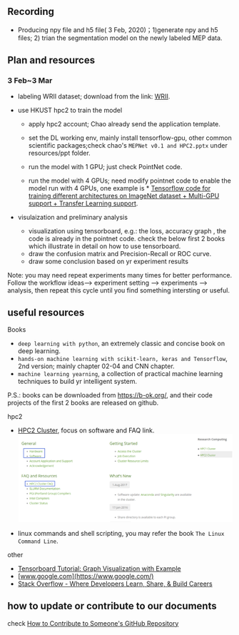 ## Recording

- Producing npy file and h5 file( 3 Feb, 2020)；1)generate npy and h5 files; 2) trian the segmentation model on the newly labeled MEP data. 


## Plan and resources

### 3 Feb~3 Mar

- labeling WRII dataset; download from the link: [WRII](https://hkustconnect-my.sharepoint.com/:f:/g/personal/bwangbb_connect_ust_hk/ElLhGqoZ_05PgtmtXhasLKMBKj6c9WDjAd--ZbJhxVG63w?e=Tfo7LS).

- use HKUST hpc2 to train the model
  - apply hpc2 account; Chao already send the application template.

  - set the DL working env, mainly install tensorflow-gpu, other common scientific packages;check chao's `MEPNet v0.1 and HPC2.pptx` under resources/ppt folder.

  - run the model with 1 GPU; just check PointNet code.

  - run the model with 4 GPUs; need modify pointnet code to enable the model run with 4 GPUs, one example is * [Tensorflow code for training different architectures on ImageNet dataset + Multi-GPU support + Transfer Learning support](https://github.com/arashno/tensorflow_multigpu_imagenet).

- visulaization and preliminary analysis
   - visualization using tensorboard, e.g.: the loss, accuracy graph , the code is already in the pointnet code. check the below first 2 books which illustrate in detail on how to use tensorboard.
   - draw the confusion matrix and Precision-Recall or ROC curve.
   - draw some conclusion based on yr experiment results
   
 Note: you may need repeat experiments many times for better performance. Follow the workflow  ideas--> experiment setting --> experiments --> analysis, then repeat this cycle until you find something intersting or useful.

## useful resources

Books 
- `deep learning with python`, an extremely classic and concise book on deep learning.
- `hands-on machine learning with scikit-learn, keras and Tensorflow`, 2nd version; mainly chapter 02-04 and CNN chapter.
- `machine learning yearning`, a collection of practical machine learning techniques to build yr intelligent system.
 
P.S.: books can be downloaded from https://b-ok.org/, and their code projects of the first 2 books are released on github.


hpc2
- [HPC2 Cluster](https://itsc.ust.hk/services/academic-teaching-support/high-performance-computing/hpc2-cluster), focus on software and FAQ link.
![](image/hpc2.png)

- linux commands and shell scripting, you may refer the book `The Linux Command Line`.


other
* [Tensorboard Tutorial: Graph Visualization with Example](https://www.guru99.com/tensorboard-tutorial.html)
* [www.google.com](https://www.google.com/)  
* [Stack Overflow - Where Developers Learn, Share, & Build Careers](https://stackoverflow.com/)


## how to update or contribute to our documents

check [How to Contribute to Someone's GitHub Repository](http://www.youtube.com/watch?v=yr6IzOGoMsQ)